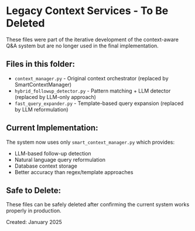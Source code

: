 # Legacy Context Services - To Be Deleted

These files were part of the iterative development of the context-aware Q&A system but are no longer used in the final implementation.

## Files in this folder:
- `context_manager.py` - Original context orchestrator (replaced by SmartContextManager)
- `hybrid_followup_detector.py` - Pattern matching + LLM detector (replaced by LLM-only approach)
- `fast_query_expander.py` - Template-based query expansion (replaced by LLM reformulation)

## Current Implementation:
The system now uses only `smart_context_manager.py` which provides:
- LLM-based follow-up detection
- Natural language query reformulation
- Database context storage
- Better accuracy than regex/template approaches

## Safe to Delete:
These files can be safely deleted after confirming the current system works properly in production.

Created: January 2025